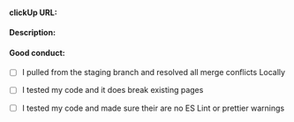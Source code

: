 <!---
  Please, update the pull request template and include all the information associated with your changes.
  Thank you.


#### Note:
- Ensure to follow the staging-production flow.
- Pull from the testnet branch and resolve conflicts (if any) before creating a pull request.
- All pull requests must be approved and merged to the testnet branch before propagation to staging branch.
-->

#### clickUp URL:


#### Description:

   
#### Good conduct:
- [ ]  I pulled from  the staging branch and resolved all merge conflicts Locally
- [ ]  I tested my code and it does break existing pages
- [ ]  I tested my code and made sure their are no ES Lint or prettier warnings

